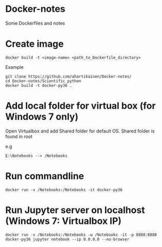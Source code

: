 # Docker-notes
Some Dockerfiles and notes

# Create image

    docker build -t <image-name> <path_to_Dockerfile_directory>

Example 

    git clone https://github.com/ahartikainen/Docker-notes/
    cd Docker-notes/Scientific_python
    docker build -t docker-py36 .
    
# Add local folder for virtual box (for Windows 7 only)

Open Virtualbox and add Shared folder for default OS.
Shared folder is found in root

e.g

    E:\Notebooks --> /Notebooks

# Run commandline

    docker run -v /Notebooks:/Notebooks -it docker-py36
    
# Run Jupyter server on localhost (Windows 7: Virtualbox IP)

    docker run -v /Notebooks:/Notebooks -w /Notebooks -it -p 8888:8888 docker-py36 jupyter notebook --ip 0.0.0.0 --no-browser

    
